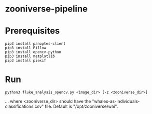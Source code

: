 # zooniverse-pipeline

# Prerequisites

```
pip3 install panoptes-client
pip3 install Pillow
pip3 install opencv-python
pip3 install matplotlib
pip3 install piexif
```

#

# Run

```
python3 fluke_analysis_opencv.py <image_dir> [-z <zooniverse_dir>]
```

... where <zooniverse_dir> should have the "whales-as-individuals-classifications.csv" file. Default is "/opt/zooniverse/wai".
